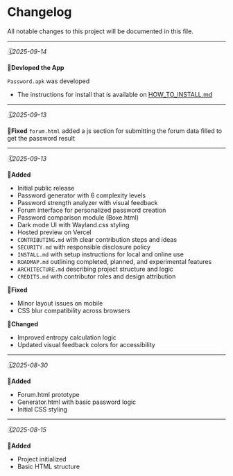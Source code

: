 
# Changelog

All notable changes to this project will be documented in this file.

---

_🗓️2025-09-14_

**💨Devloped the App**

`Password.apk` was developed
- The instructions for install that is available on [HOW_TO_INSTALL.md](https://github.com/lxfx05/Password/blob/main/HOW%20TO%20INSTALL.md)

---

_🗓️2025-09-13_


**🧪Fixed**
`forum.html` added a js section for submitting the forum data filled to get the password result 

---

_🗓️2025-09-13_

**🔌Added**
- Initial public release
- Password generator with 6 complexity levels
- Password strength analyzer with visual feedback
- Forum interface for personalized password creation
- Password comparison module (Boxe.html)
- Dark mode UI with Wayland.css styling
- Hosted preview on Vercel
- `CONTRIBUTING.md` with clear contribution steps and ideas
- `SECURITY.md` with responsible disclosure policy
- `INSTALL.md` with setup instructions for local and online use
- `ROADMAP.md` outlining completed, planned, and experimental features
- `ARCHITECTURE.md` describing project structure and logic
- `CREDITS.md` with contributor roles and design attribution

**🧪Fixed**
- Minor layout issues on mobile
- CSS blur compatibility across browsers

**🎲Changed**
- Improved entropy calculation logic
- Updated visual feedback colors for accessibility

---

_🗓️2025-08-30_

**🔌Added**
- Forum.html prototype
- Generator.html with basic password logic
- Initial CSS styling

---

_🗓️2025-08-15_

**🔌Added**
- Project initialized
- Basic HTML structure
